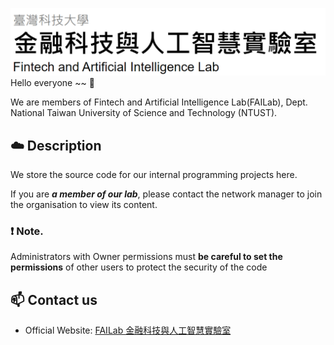 [![](https://github.com/NTUST-FAILab/.github/blob/main/profile/header_v1.png)](https://www.ccchang.cc/)
Hello everyone ~~ :wave:

We are members of Fintech and Artificial Intelligence Lab(FAILab), Dept. National Taiwan University of Science and Technology (NTUST).


## :cloud: Description
We store the source code for our internal programming projects here.

If you are ***a member of our lab***, please contact the network manager to join the organisation to view its content.

### :exclamation: Note.
Administrators with Owner permissions must **be careful to set the permissions** of other users to protect the security of the code

## :mailbox: Contact us
* Official Website: [FAILab 金融科技與人工智慧實驗室](https://www.ccchang.cc/)
